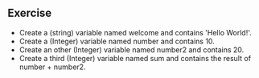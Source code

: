 ## Exercise
- Create a (string) variable named welcome and contains 'Hello World!'.
- Create a (Integer) variable named number and contains 10.
- Create an other (Integer) variable named number2 and contains 20.
- Create a third (Integer) variable named sum and contains the result of number + number2.
